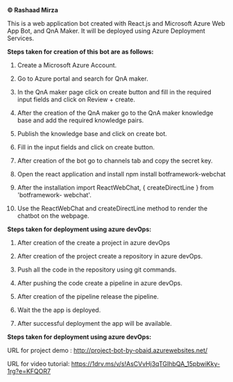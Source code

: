 **© Rashaad Mirza**



This is a web application bot created with React.js and Microsoft Azure Web App Bot, and QnA Maker. It will be deployed using Azure Deployment Services.

  

**Steps taken for creation of this bot are as follows:**

1. Create a Microsoft Azure Account.

2. Go to Azure portal and search for QnA maker.

3. In the QnA maker page click on create button and fill in the required input fields and click on Review + create.

4. After the creation of the QnA maker go to the QnA maker knowledge base and add the required knowledge pairs.

5. Publish the knowledge base and click on create bot.

6. Fill in the input fields and click on create button.

7. After creation of the bot go to channels tab and copy the secret key.

8. Open the react application and install npm install botframework-webchat

9. After the installation import ReactWebChat, { createDirectLine } from 'botframework- webchat'.

10. Use the ReactWebChat and createDirectLine method to render the chatbot on the webpage.


**Steps taken for deployment using azure devOps:**

1. After creation of the create a project in azure devOps

2. After creation of the project create a repository in azure devOps.

3. Push all the code in the repository using git commands.

4. After pushing the code create a pipeline in azure devOps.

5. After creation of the pipeline release the pipeline.

6. Wait the the app is deployed.

7. After successful deployment the app will be available.

**Steps taken for deployment using azure devOps:**

URL for project demo : http://project-bot-by-obaid.azurewebsites.net/

URL for video tutorial: https://1drv.ms/v/s!AsCVvHj3qTGIhbQA_15pbwiKky-1rg?e=KFQOR7
